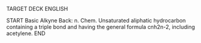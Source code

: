 TARGET DECK
ENGLISH

START
Basic
Alkyne
Back: n. Chem. Unsaturated aliphatic hydrocarbon containing a triple bond and having the general formula cnh2n-2, including acetylene.
END
